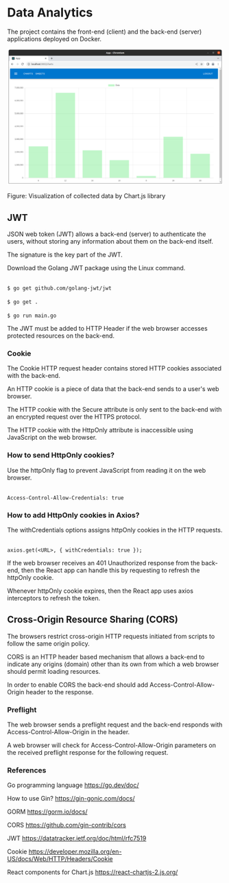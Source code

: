 # Data Analytics

The project contains the front-end (client) and the back-end (server) applications deployed on Docker.

![alt text](https://github.com/jylhakos/miscellaneous/blob/main/DataAnalytics/CHARTJS.png?raw=true)

Figure: Visualization of collected data by Chart.js library

## JWT

JSON web token (JWT) allows a back-end (server) to authenticate the users, without storing any information about them on the back-end itself.

The signature is the key part of the JWT.

Download the Golang JWT package using the Linux command.

```

$ go get github.com/golang-jwt/jwt

$ go get .

$ go run main.go

```

The JWT must be added to HTTP Header if the web browser accesses protected resources on the back-end.

### Cookie

The Cookie HTTP request header contains stored HTTP cookies associated with the back-end.

An HTTP cookie is a piece of data that the back-end sends to a user's web browser.

The HTTP cookie with the Secure attribute is only sent to the back-end with an encrypted request over the HTTPS protocol.

The HTTP cookie with the HttpOnly attribute is inaccessible using JavaScript on the web browser.

### How to send HttpOnly cookies?

Use the httpOnly flag to prevent JavaScript from reading it on the web browser.

```

Access-Control-Allow-Credentials: true

```

### How to add HttpOnly cookies in Axios?

The withCredentials options assigns httpOnly cookies in the HTTP requests.

```

axios.get(<URL>, { withCredentials: true });

```
If the web browser receives an 401 Unauthorized response from the back-end, then the React app can handle this by requesting to refresh the httpOnly cookie.

Whenever httpOnly cookie expires, then the React app uses axios interceptors to refresh the token.

## Cross-Origin Resource Sharing (CORS)

The browsers restrict cross-origin HTTP requests initiated from scripts to follow the same origin policy.

CORS is an HTTP header based mechanism that allows a back-end to indicate any origins (domain) other than its own from which a web browser should permit loading resources.

In order to enable CORS the back-end should add Access-Control-Allow-Origin header to the response.

### Preflight

The web browser sends a preflight request and the back-end responds with Access-Control-Allow-Origin in the header.

A web browser will check for Access-Control-Allow-Origin parameters on the received preflight response for the following request.

### References

Go programming language https://go.dev/doc/

How to use Gin? https://gin-gonic.com/docs/

GORM https://gorm.io/docs/

CORS https://github.com/gin-contrib/cors

JWT https://datatracker.ietf.org/doc/html/rfc7519

Cookie https://developer.mozilla.org/en-US/docs/Web/HTTP/Headers/Cookie

React components for Chart.js https://react-chartjs-2.js.org/
